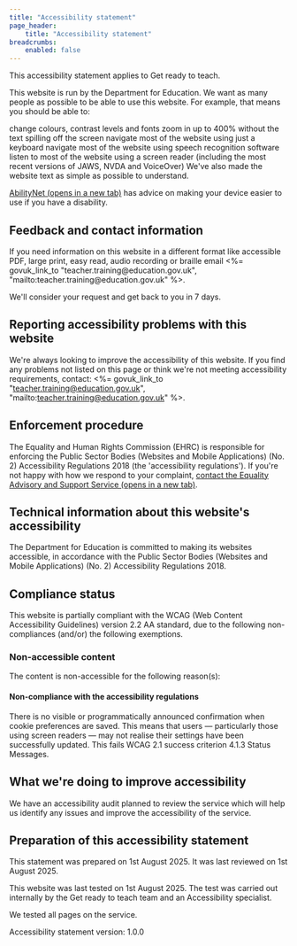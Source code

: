 ```yaml
---
title: "Accessibility statement"
page_header:
    title: "Accessibility statement"
breadcrumbs:
    enabled: false
---
```


This accessibility statement applies to Get ready to teach.

This website is run by the Department for Education. We want as many people as possible to be able to use this website. For example, that means you should be able to:

change colours, contrast levels and fonts
zoom in up to 400% without the text spilling off the screen
navigate most of the website using just a keyboard
navigate most of the website using speech recognition software
listen to most of the website using a screen reader (including the most recent versions of JAWS, NVDA and VoiceOver)
We've also made the website text as simple as possible to understand.

<p class="govuk-body">
    <a class="govuk-link" href="https://mcmw.abilitynet.org.uk/" target="_blank" rel="noopener noreferrer">AbilityNet (opens in a new tab)</a> has advice on making your device easier to use if you have a disability.
</p>

## Feedback and contact information 

<p class="govuk-body">
    If you need information on this website in a different format like accessible PDF, large print, easy read, audio recording or braille email <%= govuk_link_to "teacher.training@education.gov.uk", "mailto:teacher.training@education.gov.uk" %>.
</p>

We'll consider your request and get back to you in 7 days.

## Reporting accessibility problems with this website

We're always looking to improve the accessibility of this website. If you find any problems not listed on this page or think we're not meeting accessibility requirements, contact: <%= govuk_link_to "teacher.training@education.gov.uk", "mailto:teacher.training@education.gov.uk" %>.

## Enforcement procedure

<p class="govuk-body">
    The Equality and Human Rights Commission (EHRC) is responsible for enforcing the Public Sector Bodies
    (Websites and Mobile Applications) (No. 2) Accessibility Regulations 2018 (the 'accessibility regulations'). If you're
    not happy with how we respond to your complaint, <a class="govuk-link" rel="noopener noreferrer" href="https://www.equalityadvisoryservice.com/" target="_blank">contact the Equality Advisory and Support Service (opens in a new tab)</a>.
</p>

## Technical information about this website's accessibility

The Department for Education is committed to making its websites accessible, in accordance with the Public Sector Bodies (Websites and Mobile Applications) (No. 2) Accessibility Regulations 2018.

## Compliance status

This website is partially compliant with the WCAG (Web Content Accessibility Guidelines) version 2.2 AA standard, due to the following non-compliances (and/or) the following exemptions.

### Non-accessible content

The content is non-accessible for the following reason(s):

#### Non-compliance with the accessibility regulations

There is no visible or programmatically announced confirmation when cookie preferences are saved. This means that users — particularly those using screen readers — may not realise their settings have been successfully updated. This fails WCAG 2.1 success criterion 4.1.3 Status Messages.

## What we're doing to improve accessibility

We have an accessibility audit planned to review the service which will help us identify any issues and improve the accessibility of the service.

## Preparation of this accessibility statement

This statement was prepared on 1st August 2025. It was last reviewed on 1st August 2025.

This website was last tested on 1st August 2025. The test was carried out internally by the Get ready to teach team and an Accessibility specialist.

We tested all pages on the service.

Accessibility statement version: 1.0.0